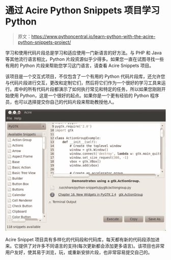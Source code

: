 # 通过 Acire Python Snippets 项目学习 Python

> 原文：<https://www.pythoncentral.io/learn-python-with-the-acire-python-snippets-project/>

学习和使用代码片段总是学习和适应使用一门新语言的好方法。与 PHP 和 Java 等其他流行语言相比，Python 片段资源似乎少得多。如果您一直在试图寻找一些有用的 Python 片段来帮助您学习这门语言，请查看 Acire Snippets 项目。

该项目是一个交互式项目，不仅包含了一个有用的 Python 代码片段库，还允许您与代码片段进行交互，更改和定制它们，然后将它们作为一个很好的学习工具来运行。库中的所有代码片段都演示了如何执行常见和特定的任务，所以如果您刚刚开始使用 Python，这是一个很好的起点。如果你是一个更有经验的 Python 程序员，也可以选择提交你自己的代码片段来帮助教授他人。

![screen-shot-2016-12-26-at-9-14-21-am](img/22443501aadba126b0b900e2cebed624.png)

Acire Snippet 项目具有多样化的代码段和代码库，每天都有新的代码段添加进来。它提供了对许多不同语言的支持(每次更新都会添加更多语言)。该项目也非常用户友好，使其易于浏览，玩，或重新安排片段，也非常容易提交自己的。
